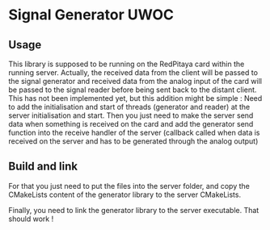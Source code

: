 # Signal Generator UWOC

## Usage

This library is supposed to be running on the RedPitaya card within the running server. Actually, the received data from the client will be passed to the signal generator and received data from the analog input of the card will be passed to the signal reader before being sent back to the distant client.
This has not been implemented yet, but this addition might be simple :
  Need to add the initialisation and start of threads (generator and reader) at the server initialisation and start.
  Then you just need to make the server send data when something is received on the card and add the generator send function into the receive handler of the server (callback called when data is received on the server and has to be generated through the analog output)

## Build and link

For that you just need to put the files into the server folder, and copy the CMakeLists content of the generator library to the server CMakeLists.

Finally, you need to link the generator library to the server executable. That should work !
